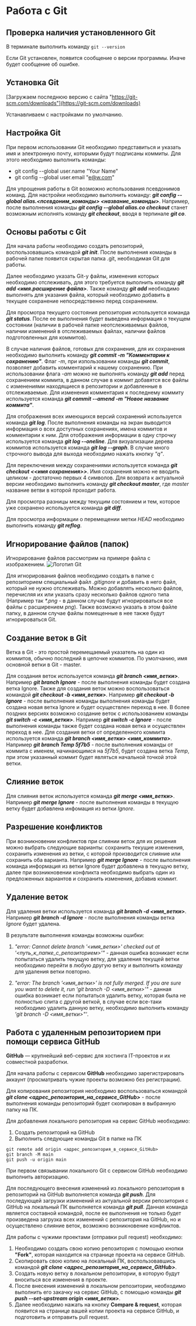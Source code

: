 # Работа с Git

## Проверка наличия установленного Git

В терминале выполнить команду ```git --version```

Если Git установлен, появится сообщение о версии программы. Иначе будет сообщение об ошибке.

## Установка Git

[Загружаем последнюю версию с сайта "https://git-scm.com/downloads"](https://git-scm.com/downloads)

Устанавливаем с настройками по умолчанию.

## Настройка Git

При первом использовании Git необходимо представиться и указать имя и электронную почту, которыми будут подписаны коммиты. Для этого необходимо выполнить команды:
* git config --global user.name "Your Name"
* git config --global user.email "e@w.com"

Для упрощения работы в Git возможно использования псевдонимов команд. Для настройки необходимо выполнить команду: __*git config --global alias.<псевдоним_команды> <название_команды>*__. Например, после выполнения команды __*git config --global alias.co checkout*__ станет возможным исполнять команду __*git checkout*__, вводя в терпинале __*git co*__.
## Основы работы с Git

Для начала работы необходимо создать репозиторий, воспользовавшись командой __*git init*__. После выполнения команды в рабочей папке появится скрытая папка .git, необходимая Git для работы.

Далее необходимо указать Git-у файлы, изменения которых необходимо отслеживать, для этого требуется выполнить команду __*git add <имя.расширение файла>*__. Также команду __*git add*__ необходимо выполнять для указания файла, который необходимо добавить в текущее сохранение непосредственно перед сохранением.

Для просмотра текущего состояния репозитория используется команда __*git status*__. После ее выполнения будет выведена информация о текущем состоянии (наличии в рабочей папке неотслеживаемых файлов, наличии изменений в отслеживаемых файлах, наличии файлов подготовленных для коммитов).

В случае наличия файлов, готовых для сохранения, для их сохранения необходимо выполнить команду __*git commit -m "Комментарии к сохранению"*__. Флаг *-m*, при изпользовании команды __*git commit*__, позволяет добавить комментарий к нашему сохранению. При использовании флага *-am* можно не выполнять команду __*git add*__ перед сохранением коммита, в данном случае в коммит добавятся все файлы с изменениями находящиеся в репозитории и добавленные в отслеживаемые.
 Для изменения комментария к последнему коммиту используется команда __*git commit --amend -m "Новое название коммита"*__.

 Для отображения всех имеющихся версий сохранений используется команда __*git log*__. После выполнения команды на экран выводится информация о всех доступных сохранениях, имена коммитов и комментарии к ним. Для отображения информации в одну строчку используется команда __*git log --oneline*__. Для визуализации дерева коммитов используется команда __*git log --graph*__. В случае много строчного вывода для выхода необходимо нажать кнопку *"q"*.

 Для переключения между сохранениями используется команда __*git checkout <<имя сохранения>>*__. Имя сохранения можно не вводить целиком - достаточно первых 4 символов.
Для возврата к актуальной версии необходимо выполнить команду __*git checkout master*__, где *master* название ветви в которой проходит работа.

Для просмотра разницы между текущим состоянием и тем, которое уже сохранено используется команда __*git diff*__.

Для просмотра информации о перемещении метки *HEAD* необходимо выполнить команду __*git reflog*__.
## Игнорирование файлов (папок)
Игнорирование файлов рассмотрим на примере файла с изображением.
![Логотип Git](logo@2x.png)

Для игнорирования файлов необходимо создать в папке с репозиторием специальный файл *.gitignore* и добавить в него файл, который не нужно отслеживать. Можно добавлять несколько файлов, перечисляя их или указать сразу несколько файлов одного типа (Например так _*.png_ - в данном случае будут игнорироваться все файлы с расширением _png_). Также возможно указать в этом файле папку, в данном случае файлы помещенные в нее также будут игнорироваться Git.
## Создание веток в Git
Ветка в Git - это простой перемещаемый указатель на один из коммитов, обычно последний в цепочке коммитов. По умолчанию, имя основной ветки в Git - master.
 
Для создания веток используется команда __*git branch <имя_ветки>*__. Например __*git branch Ignore*__ - после выполнения команды будет создана ветка Ignore.
Также для создания веток можно воспользоваться командой __*git checkout -b <имя_ветки>*__. Например __*git checkout -b Ignore*__ - после выполнения команды выполнения команды будет создана новая ветка Ignore и будет осуществлен переход в нее. В более поздних версиях возможно создание веток с использованием команды __*git switch -c <имя_ветки>*__. Например __*git switch -c Ignore*__ - после выполнения команды также будет создана новая ветка и осуществлен переход в нее. Для создания ветки от определенного коммита используется команда __*git branch <имя_ветки> <имя_коммита>*__. Например __*git branch Temp 5f7b5*__ - после выполнения команды от коммита с именем, начинающимся на *5f7b5*, будет создана ветка *Temp*, при этом указанный коммит будет являться начальной точкой этой ветки.
## Слияние веток
Для слияния веток используется команда __*git merge <имя_ветки>*__. Например __*git merge Ignore*__ - после выполнения команды в текущую ветку будет добавлена инфомация из ветки *Ignore*. 
## Разрешение конфликтов
При возникновении конфликтов при слиянии веток для их решения можно выбрать следующие варианты: сохранить текущие изменения, сохранить изменения из ветки, с которой производится слияние или сохранить оба варианта. Например __*git merge Ignore*__ - после выполнения команда информация из ветки Ignore будет добавлена в текущую ветку, далее при возникновении конфликта необходимо выбрать один из предложенных вариантов и сохранить изменения, добавив коммит.
## Удаление веток
Для удаления ветки используется команда __*git branch -d <имя_ветки>*__. Например __*git branch -d Ignore*__ - после выполнения команды ветка *Ignore* будет удалена.

В результате выполнения команды возможны ошибки:

1. *"error: Cannot delete branch '<имя_ветки>' checked out at '<путь_к_папке_с_репозиторием>'"* - данная ошибка возникает если попытаться удалить текущую ветку, для удаления текущей ветки необходимо перейти в любую другую ветку и выполнить команду для удаления ветки повторно.

2. *"error: The branch ’<имя_ветки>’ is not fully merged. If you are sure you want to delete it, run 'git branch -D <имя_ветки>'"* - данная ошибка возникает если попытаться удалить ветку, которая была не полностью слита с другой веткой, в случае если все-таки необходимо удалить данную ветку, необходимо выполнить команду *'git branch -D <имя_ветки>"'*.
## Работа с удаленным репозиторием при помощи сервиса GitHub 
**GitHub** — крупнейший веб-сервис для хостинга IT-проектов и их совместной разработки.

Для начала работы с сервисом **GitHub** необходимо зарегистрировать аккаунт (просматривать чужие проекты возможно без регистрации).

Для копирования репозитория необходимо воспользоваться командой _**git clone <адрес_репозитория_на_сервисе_GitHub>**_ - после выполнения команды репозиторий будет скопирован в выбранную папку на ПК.

Для добавления локального репозитория на сервис GitHub необходимо:
1. Создать репозиторий на GitHub
2. Выполнить следующие команды Git в папке на ПК
```
git remote add origin <адрес_репозитория_в_сервисе_GitHub>
git branch -M main
git push -u origin main
```
При первом связывании локального Git с сервисом GitHub необходимо выполнить авторизацию.

Для последующего внесения изменений из локального репозитория в репозиторий на GitHub выполняется команда _**git push**_.
Для последующей загрузки изменений из актуальной версии репозитория с GitHub на локальный ПК выполняется команда _**git pull**_. Данная команда является составной командой, после ее выполнения не только будет произведена загрузка всех изменений с репозитория на GitHub, но и осуществлено слияние веток, возможно возникновение конфликтов.

Для работы с чужими проектами (отправки pull request) необходимо:
1. Необходимо создать свою копию репозитория с помощью кнопки **"Fork"**, которая находится на странице проекта на сервисе GitHub.
2. Скопировать свою копию на локальный ПК, воспользовавшись командой _**git clone <адрес_репозитория_на_сервисе_GitHub>**_.
3. Создать новую ветку в локальном репозитории, в которую будут вноситься все изменения в проекте.
4. После внесения изменений в локальном репозитории, необходимо выполнить его закачку на сервис GitHub, с помощью команды _**git push --set-upstream origin <имя_ветки>**_.
5. Далее необходимо нажать на кнопку **Compare & request**, которая появится на странице вашей копии проекта на сервисе GitHub, и подготовить и отправить pull request. 

